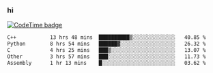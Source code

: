 ### hi  


<!--
**passer12/passer12** is a ✨ _special_ ✨ repository because its `README.md` (this file) appears on your GitHub profile.

Here are some ideas to get you started:

- 🔭 I’m currently working on ...
- 🌱 I’m currently learning ...
- 👯 I’m looking to collaborate on ...
- 🤔 I’m looking for help with ...
- 💬 Ask me about ...
- 📫 How to reach me: ...
- 😄 Pronouns: ...
- ⚡ Fun fact: ...
-->
<!--[![Top Langs](https://github-readme-stats.vercel.app/api/top-langs/?username=passer12&show_icons=true&theme=radical&count_private=true)](https://github.com/anuraghazra/github-readme-stats)-->
<!--[![Anurag's GitHub stats](https://github-readme-stats.vercel.app/api?username=passer12&show_icons=true&theme=radical&count_private=true)](https://github.com/anuraghazra/github-readme-stats)-->


[![CodeTime badge](https://img.shields.io/endpoint?style=social&url=https%3A%2F%2Fapi.codetime.dev%2Fshield%3Fid%3D20950%26project%3D%26in%3D0)](https://codetime.dev)

<!--START_SECTION:waka-->

```txt
C++           13 hrs 48 mins  ██████████▒░░░░░░░░░░░░░░   40.85 %
Python        8 hrs 54 mins   ██████▓░░░░░░░░░░░░░░░░░░   26.32 %
C             4 hrs 25 mins   ███▒░░░░░░░░░░░░░░░░░░░░░   13.07 %
Other         3 hrs 57 mins   ███░░░░░░░░░░░░░░░░░░░░░░   11.73 %
Assembly      1 hr 13 mins    █░░░░░░░░░░░░░░░░░░░░░░░░   03.62 %
```

<!--END_SECTION:waka-->


